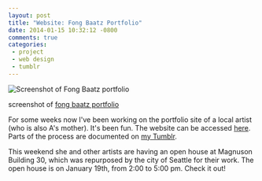```yaml
---
layout: post
title: "Website: Fong Baatz Portfolio"
date: 2014-01-15 10:32:12 -0800
comments: true
categories: 
 - project
 - web design
 - tumblr
---
```


<img class="book-cover" src="{{ root_url}}/images/fongbaatz.png" alt="Screenshot of Fong Baatz portfolio"/>
<p class="caption">screenshot of <A href="http://fongbaatz.com">fong baatz portfolio</a></p>

For some weeks now I've been working on the portfolio site of a local artist (who is also A's mother). It's been fun. The website can be accessed <a href="http://fongbaatz.com">here</a>. Parts of the process are documented on <a href="http://neauro.tumblr.com/tagged/fongportfolio">my Tumblr</a>.

This weekend she and other artists are having an open house at Magnuson Building 30, which was repurposed by the city of Seattle for their work. The open house is on January 19th, from 2:00 to 5:00 pm. Check it out!  
